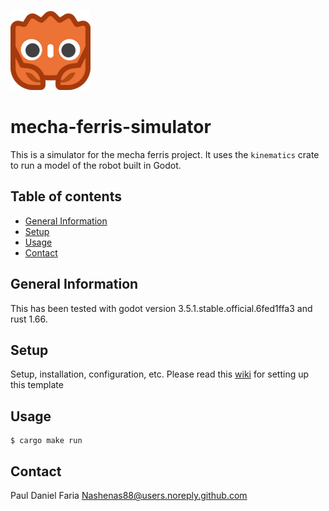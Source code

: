 ![Project Logo](./godot/assets/godot-ferris-128x128.png)

# mecha-ferris-simulator
This is a simulator for the mecha ferris project. It uses the `kinematics` crate to run a model of the robot built in Godot.

## Table of contents
* [General Information](#general-information)
* [Setup](#setup)
* [Usage](#usage)
* [Contact](#contact)

## General Information
This has been tested with godot version 3.5.1.stable.official.6fed1ffa3 and rust 1.66.

## Setup
Setup, installation, configuration, etc. Please read this [wiki](https://github.com/macalimlim/godot-rust-template/wiki) for setting up this template

## Usage
```shell
$ cargo make run
```
## Contact
Paul Daniel Faria <Nashenas88@users.noreply.github.com>
